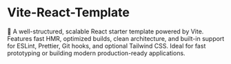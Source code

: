 # Vite-React-Template
🌟 A well-structured, scalable React starter template powered by Vite. Features fast HMR, optimized builds, clean architecture, and built-in support for ESLint, Prettier, Git hooks, and optional Tailwind CSS. Ideal for fast prototyping or building modern production-ready applications.
